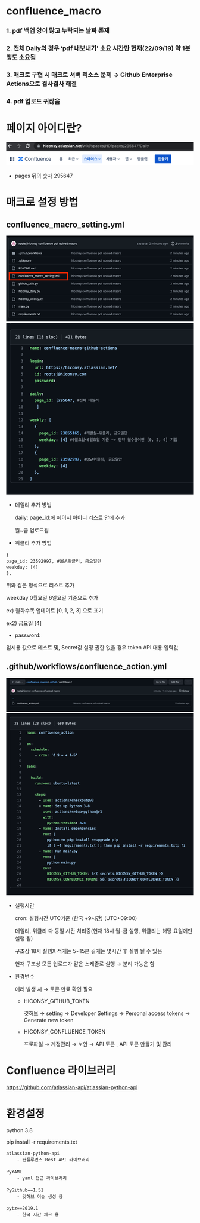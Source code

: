# confluence_macro

### 1. pdf 백업 양이 많고 누락되는 날짜 존재
### 2. 전체 Daily의 경우 ‘pdf 내보내기' 소요 시간만 현재(22/09/19) 약 1분 정도 소요됨
### 3. 매크로 구현 시 매크로 서버 리소스 문제 → Github Enterprise Actions으로 겸사겸사 해결
### 4. pdf 업로드 귀찮음

# 페이지 아이디란?
![img0](./src/img_0.png)

- pages 뒤의 숫자 295647

# 매크로 설정 방법
## confluence_macro_setting.yml
![img1](./src/img_1.png)
![img2](./src/img_2.png)

- 데일리 추가 방법

    daily: page_id:에 페이지 아이디 리스트 안에 추가 

    월~금 업로드됨

- 위클리 추가 방법

```
{
page_id: 23592997, #Q&A위클리, 금요일만
weekday: [4] 
},
```

위와 같은 형식으로 리스트 추가

weekday 0월요일 6일요일 기준으로 추가

ex) 월화수목 업데이트  [0, 1, 2, 3] 으로 표기

ex2) 금요일 [4]

- password: 

임시용 값으로 테스트 및, Secret값 설정 권한 없을 경우 token API 대용 입력값

## .github/workflows/confluence_action.yml

![img3](./src/img_3.png)
![img4](./src/img_4.png)

- 실행시간

    cron: 실행시간 UTC기준 (한국 +9시간) (UTC+09:00)

    데일리, 위클리 다 동일 시간 처리중(현재 18시 월-금 실행, 위클리는 해당 요일에만 실행 됨)

    구조상 18시 실행X 적게는 5~15분 길게는 몇시간 후 실행 될 수 있음

    현재 구조상 모든 업로드가 같은 스케줄로 실행 → 분리 가능은 함

- 환경변수

    에러 발생 시 → 토큰 만료 확인 필요

    - HICONSY_GITHUB_TOKEN

        깃허브 → setting → Developer Settings → Personal access tokens → Generate new token

    - HICONSY_CONFLUENCE_TOKEN

        프로파일 → 계정관리 → 보안 → API 토큰 , API 토큰 만들기 및 관리



# Confluence 라이브러리
https://github.com/atlassian-api/atlassian-python-api


# 환경설정
python 3.8

pip install -r requirements.txt

    atlassian-python-api
        - 컨플루언스 Rest API 라이브러리

    PyYAML
        - yaml 접근 라이브러리

    PyGithub==1.51
        - 깃허브 이슈 생성 용

    pytz==2019.1
        - 한국 시간 체크 용